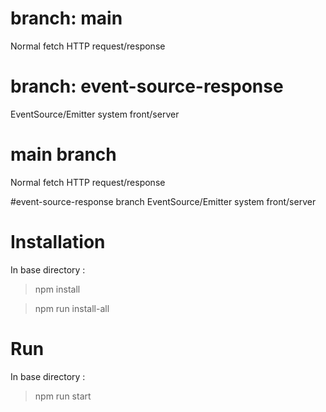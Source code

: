 # branch: main
Normal fetch HTTP request/response

# branch: event-source-response
EventSource/Emitter system front/server

# main branch
Normal fetch HTTP request/response

#event-source-response branch
EventSource/Emitter system front/server

# Installation

In base directory :

> npm install

> npm run install-all

# Run 

In base directory :

> npm run start 